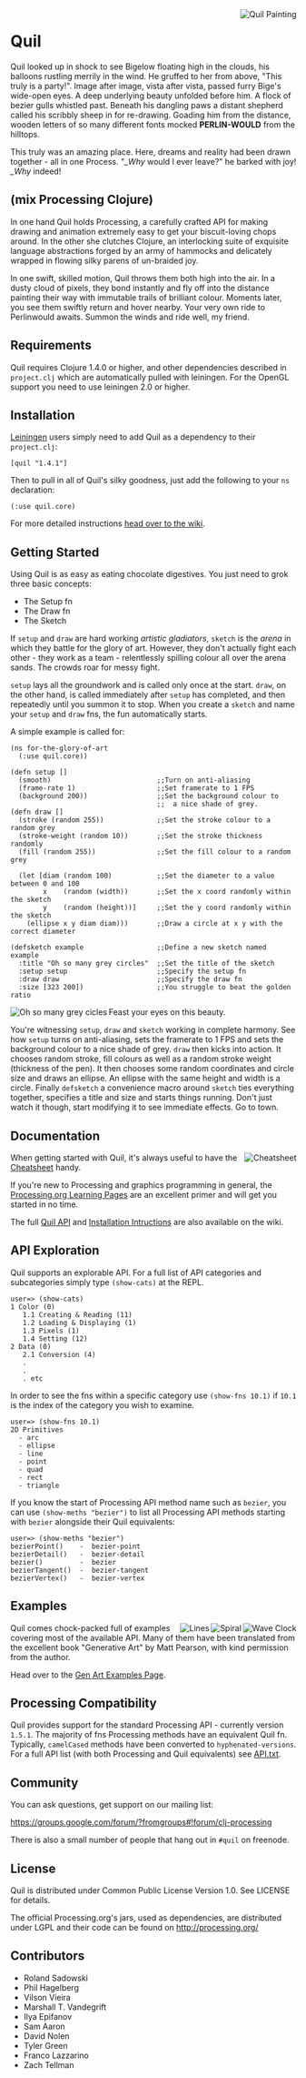<img src="http://cloud.github.com/downloads/quil/quil/quil.png" alt="Quil Painting" title="Quil" align="right" />

# Quil

Quil looked up in shock to see Bigelow floating high in the clouds, his balloons rustling merrily in the wind. He gruffed to her from above, "This truly is a party!". Image after image, vista after vista, passed furry Bige's wide-open eyes. A deep underlying beauty unfolded before him. A flock of bezier gulls whistled past. Beneath his dangling paws a distant shepherd called his scribbly sheep in for re-drawing. Goading him from the distance, wooden letters of so many different fonts mocked **PERLIN-WOULD** from the hilltops.

This truly was an amazing place. Here, dreams and reality had been drawn together - all in one Process. "*_Why* would I ever leave?" he barked with joy! *_Why* indeed!

## (mix Processing Clojure)

In one hand Quil holds Processing, a carefully crafted API for making drawing and animation extremely easy to get your biscuit-loving chops around. In the other she clutches Clojure, an interlocking suite of exquisite language abstractions forged by an army of hammocks and delicately wrapped in flowing silky parens of un-braided joy.

In one swift, skilled motion, Quil throws them both high into the air. In a dusty cloud of pixels, they bond instantly and fly off into the distance painting their way with immutable trails of brilliant colour. Moments later, you see them swiftly return and hover nearby. Your very own ride to Perlinwould awaits. Summon the winds and ride well, my friend.

## Requirements

Quil requires Clojure 1.4.0 or higher, and other dependencies described in `project.clj` which are automatically pulled with leiningen. For the OpenGL support you need to use leiningen 2.0 or higher.

## Installation

[Leiningen](https://github.com/technomancy/leiningen) users simply need to add Quil as a dependency to their `project.clj`:

    [quil "1.4.1"]

Then to pull in all of Quil's silky goodness, just add the following to your `ns` declaration:

    (:use quil.core)

For more detailed instructions [head over to the wiki](https://github.com/quil/quil/wiki/Installing).

## Getting Started

Using Quil is as easy as eating chocolate digestives. You just need to grok three basic concepts:

* The Setup fn
* The Draw fn
* The Sketch

If `setup` and `draw` are hard working *artistic gladiators*, `sketch` is the *arena* in which they battle for the glory of art. However, they don't actually fight each other - they work as a team - relentlessly spilling colour all over the arena sands. The crowds roar for messy fight.

`setup` lays all the groundwork and is called only once at the start. `draw`, on the other hand, is called immediately after `setup` has completed, and then repeatedly until you summon it to stop. When you create a `sketch` and name your `setup` and `draw` fns, the fun automatically starts.

A simple example is called for:

    (ns for-the-glory-of-art
      (:use quil.core))

    (defn setup []
      (smooth)                          ;;Turn on anti-aliasing
      (frame-rate 1)                    ;;Set framerate to 1 FPS
      (background 200))                 ;;Set the background colour to
                                        ;;  a nice shade of grey.
    (defn draw []
      (stroke (random 255))             ;;Set the stroke colour to a random grey
      (stroke-weight (random 10))       ;;Set the stroke thickness randomly
      (fill (random 255))               ;;Set the fill colour to a random grey

      (let [diam (random 100)           ;;Set the diameter to a value between 0 and 100
            x    (random (width))       ;;Set the x coord randomly within the sketch
            y    (random (height))]     ;;Set the y coord randomly within the sketch
        (ellipse x y diam diam)))       ;;Draw a circle at x y with the correct diameter

    (defsketch example                  ;;Define a new sketch named example
      :title "Oh so many grey circles"  ;;Set the title of the sketch
      :setup setup                      ;;Specify the setup fn
      :draw draw                        ;;Specify the draw fn
      :size [323 200])                  ;;You struggle to beat the golden ratio

<img src="https://github.com/downloads/quil/quil/readme-oh-so-many-grey-circles.png" alt="Oh so many grey cicles" title="Oh so many grey cicles" align="left" />

Feast your eyes on this beauty.

You're witnessing `setup`, `draw` and `sketch` working in complete harmony. See how `setup` turns on anti-aliasing, sets the framerate to 1 FPS and sets the background colour to a nice shade of grey. `draw` then kicks into action. It chooses random stroke, fill colours as well as a random stroke weight (thickness of the pen). It then chooses some random coordinates and circle size and draws an ellipse. An ellipse with the same height and width is a circle. Finally `defsketch` a convenience macro around `sketch` ties everything together, specifies a title and size and starts things running. Don't just watch it though, start modifying it to see immediate effects. Go to town.

## Documentation


<a href="https://github.com/quil/quil/raw/master/docs/cheatsheet/cheat-sheet.pdf"><img src="http://github.com/downloads/quil/quil/readme-cheatsheet.png" alt="Cheatsheet" title="Cheatsheet" align="right" /></a>

When getting started with Quil, it's always useful to have the [Cheatsheet](https://github.com/quil/quil/raw/master/docs/cheatsheet/cheat-sheet.pdf) handy.

If you're new to Processing and graphics programming in general, the [Processing.org Learning Pages](http://processing.org/learning/) are an excellent primer and will get you started in no time.

The full [Quil API](https://github.com/quil/quil/wiki/API) and [Installation Intructions](https://github.com/quil/quil/wiki/Installing) are also available on the wiki.

## API Exploration

Quil supports an explorable API. For a full list of API categories and subcategories simply type `(show-cats)` at the REPL.

    user=> (show-cats)
    1 Color (0)
       1.1 Creating & Reading (11)
       1.2 Loading & Displaying (1)
       1.3 Pixels (1)
       1.4 Setting (12)
    2 Data (0)
       2.1 Conversion (4)
       .
       .
       . etc

In order to see the fns within a specific category use `(show-fns 10.1)` if `10.1` is the index of the category you wish to examine.

    user=> (show-fns 10.1)
    2D Primitives
      - arc
      - ellipse
      - line
      - point
      - quad
      - rect
      - triangle

If you know the start of Processing API method name such as `bezier`, you can use `(show-meths "bezier")` to list all Processing API methods starting with `bezier` alongside their Quil equivalents:

    user=> (show-meths "bezier")
    bezierPoint()    -  bezier-point
    bezierDetail()   -  bezier-detail
    bezier()         -  bezier
    bezierTangent()  -  bezier-tangent
    bezierVertex()   -  bezier-vertex


## Examples

<img src="http://cloud.github.com/downloads/quil/quil/readme-wave.png" alt="Wave Clock" title="Wave Clock" align="right" />

<img src="http://cloud.github.com/downloads/quil/quil/readme-spiral.png" alt="Spiral" title="Sprial" align="right" />

<img src="http://cloud.github.com/downloads/quil/quil/readme-lines.png" alt="Lines" title="Lines" align="right" />

Quil comes chock-packed full of examples covering most of the available API. Many of them have been translated from the excellent book "Generative Art" by Matt Pearson, with kind permission from the author.

Head over to the [Gen Art Examples Page](https://github.com/quil/quil/blob/master/examples/gen_art/README.md).

## Processing Compatibility

Quil provides support for the standard Processing API - currently version `1.5.1`. The majority of fns Processing methods have an equivalent Quil fn. Typically, `camelCased` methods have been converted to `hyphenated-versions`. For a full API list (with both Processing and Quil equivalents) see [API.txt](https://github.com/quil/quil/blob/master/API.txt).

## Community

You can ask questions, get support on our mailing list:

https://groups.google.com/forum/?fromgroups#!forum/clj-processing

There is also a small number of people that hang out in `#quil` on freenode.

## License

Quil is distributed under Common Public License Version 1.0. See LICENSE for details.

The official Processing.org's jars, used as dependencies, are distributed under LGPL and their code can be found on http://processing.org/

## Contributors ##

* Roland Sadowski
* Phil Hagelberg
* Vilson Vieira
* Marshall T. Vandegrift
* Ilya Epifanov
* Sam Aaron
* David Nolen
* Tyler Green
* Franco Lazzarino
* Zach Tellman
